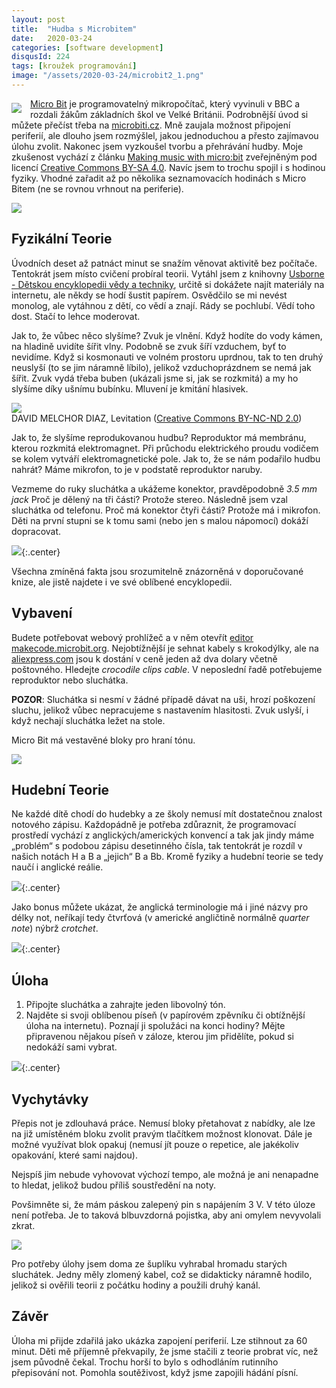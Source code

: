 ```yaml
---
layout: post
title:  "Hudba s Microbitem"
date:   2020-03-24
categories: [software development]
disqusId: 224
tags: [kroužek programování]
image: "/assets/2020-03-24/microbit2_1.png"
---
```

<div style="float: left; margin: 0.5em 1em 0.5em 0em; text-align: center;"><img src="/assets/2020-03-24/microbit2_1.png" /></div> 

[Micro Bit](https://en.wikipedia.org/wiki/Micro_Bit) je programovatelný mikropočítač, který vyvinuli v BBC a rozdali žákům základních škol ve Velké Británii. Podrobnější úvod si můžete přečíst třeba na [microbiti.cz](https://www.microbiti.cz/2019/03/co-je-bbc-microbit.html). Mně zaujala možnost připojení periferií, ale dlouho jsem rozmýšlel, jakou jednoduchou a přesto zajímavou úlohu zvolit. Nakonec jsem vyzkoušel tvorbu a přehrávání hudby. Moje zkušenost vychází z článku [Making music with micro:bit](https://www.teachwithict.com/microbit-music.html) zveřejněným pod licencí [Creative Commons BY-SA 4.0](https://creativecommons.org/licenses/by-sa/4.0/deed.cs). Navíc jsem to trochu spojil i s hodinou fyziky. Vhodné zařadit až po několika seznamovacích hodinách s Micro Bitem (ne se rovnou vrhnout na periferie).

<!--more-->

![](/assets/2020-03-24/IMG_1272.jpg)

## Fyzikální Teorie

Úvodních deset až patnáct minut se snažím věnovat aktivitě bez počítače. Tentokrát jsem místo cvičení probíral teorii. Vytáhl jsem z knihovny [Usborne - Dětskou encyklopedii vědy a techniky](https://www.goodreads.com/review/show/2805859856?book_show_action=false&from_review_page=1), určitě si dokážete najít materiály na internetu, ale někdy se hodí šustit papírem. Osvědčilo se mi nevést monolog, ale vytáhnou z dětí, co vědí a znají. Rády se pochlubí. Vědí toho dost. Stačí to lehce moderovat.
 
Jak to, že vůbec něco slyšíme? Zvuk je vlnění. Když hodíte do vody kámen, na hladině uvidíte šířit vlny. Podobně se zvuk šíří vzduchem, byť to nevidíme. Když si kosmonauti ve volném prostoru uprdnou, tak to ten druhý neuslyší (to se jim náramně líbilo), jelikož vzduchoprázdnem se nemá jak šířit. Zvuk vydá třeba buben (ukázali jsme si, jak se rozkmitá) a my ho slyšíme díky ušnímu bubínku. Mluvení je kmitání hlasivek.

<div class="center">
<a href="https://www.flickr.com/photos/dmelchordiaz/8406776942/"><img src="https://live.staticflickr.com/8499/8406776942_aa952bd658_z.jpg" /></a><br/>DAVID MELCHOR DIAZ, Levitation (<a href="https://creativecommons.org/licenses/by-nc-nd/2.0/">Creative Commons BY-NC-ND 2.0</a>)
</div>

Jak to, že slyšíme reprodukovanou hudbu? Reproduktor má membránu, kterou rozkmitá elektromagnet. Při průchodu elektrického proudu vodičem se kolem vytváří elektromagnetické pole. Jak to, že se nám podařilo hudbu nahrát? Máme mikrofon, to je v podstatě reproduktor naruby.
 
Vezmeme do ruky sluchátka a ukážeme konektor, pravděpodobně _3.5 mm jack_ Proč je dělený na tři části? Protože stereo. Následně jsem vzal sluchátka od telefonu. Proč má konektor čtyři části? Protože má i mikrofon. Děti na první stupni se k tomu sami (nebo jen s malou nápomocí) dokáží dopracovat.

![](/assets/2020-03-24/headphones2.png){:.center}

Všechna zmíněná fakta jsou srozumitelně znázorněná v doporučované knize, ale jistě najdete i ve své oblíbené encyklopedii.

## Vybavení

Budete potřebovat webový prohlížeč a v něm otevřít [editor makecode.microbit.org](https://makecode.microbit.org/). Nejobtížnější je sehnat kabely s krokodýlky, ale na [aliexpress.com](https://www.aliexpress.com/) jsou k dostání v ceně jeden až dva dolary včetně poštovného. Hledejte _crocodile clips cable_. V neposlední řadě potřebujeme reproduktor nebo sluchátka.
 
 **POZOR**: Sluchátka si nesmí v žádné případě dávat na uši, hrozí poškození sluchu, jelikož vůbec nepracujeme s nastavením hlasitosti. Zvuk uslyší, i když nechají sluchátka ležet na stole.
 
Micro Bit má vestavěné bloky pro hraní tónu.
 
![](/assets/2020-03-24/blok_hrat_ton.png) 

## Hudební Teorie

Ne každé dítě chodí do hudebky a ze školy nemusí mít dostatečnou znalost notového zápisu. Každopádně je potřeba zdůraznit, že programovací prostředí vychází z anglických/amerických konvencí a tak jak jindy máme „problém“ s podobou zápisu desetinného čísla, tak tentokrát je rozdíl v našich notách H a B a „jejich“ B a Bb. Kromě fyziky a hudební teorie se tedy naučí i anglické reálie.

![](/assets/2020-03-24/trebleclef_3.png){:.center}

Jako bonus můžete ukázat, že anglická terminologie má i jiné názvy pro délky not, neříkají tedy čtvrťová (v americké angličtině normálně _quarter note_) nýbrž _crotchet_.

![](/assets/2020-03-24/notes1_2.png){:.center}

## Úloha

1. Připojte sluchátka a zahrajte jeden libovolný tón.
2. Najděte si svoji oblíbenou píseň (v papírovém zpěvníku či obtížnější úloha na internetu). Poznají ji spolužáci na konci hodiny? Mějte připravenou nějakou píseň v záloze, kterou jim přidělíte, pokud si nedokáží sami vybrat.

![](/assets/2020-03-24/headphones.png){:.center}

## Vychytávky

Přepis not je zdlouhavá práce. Nemusí bloky přetahovat z nabídky, ale lze na již umístěném bloku zvolit pravým tlačítkem možnost klonovat. Dále je možné využívat blok opakuj (nemusí jít pouze o repetice, ale jakékoliv opakování, které sami najdou).
 
Nejspíš jim nebude vyhovovat výchozí tempo, ale možná je ani nenapadne to hledat, jelikož budou příliš soustředění na noty.

Povšimněte si, že mám páskou zalepený pin s napájením 3&nbsp;V. V této úloze není potřeba. Je to taková blbuvzdorná pojistka, aby ani omylem nevyvolali zkrat.

![](/assets/2020-03-24/IMG_1270.jpg)

Pro potřeby úlohy jsem doma ze šuplíku vyhrabal hromadu starých sluchátek. Jedny měly zlomený kabel, což se didakticky náramně hodilo, jelikož si ověřili teorii z počátku hodiny a použili druhý kanál.

## Závěr

Úloha mi přijde zdařilá jako ukázka zapojení periferií. Lze stihnout za 60 minut. Děti mě příjemně překvapily, že jsme stačili z teorie probrat víc, než jsem původně čekal. Trochu horší to bylo s odhodláním rutinního přepisování not. Pomohla soutěživost, když jsme zapojili hádání písní.